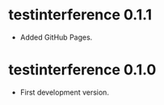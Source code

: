 # testinterference 0.1.1

* Added GitHub Pages.

# testinterference 0.1.0

* First development version.
